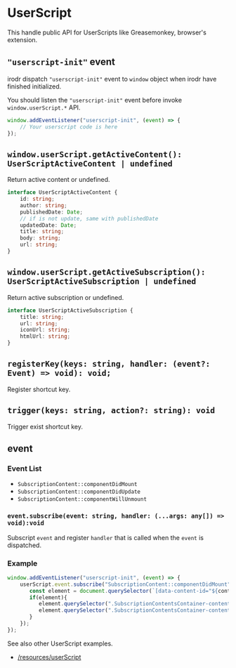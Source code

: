 # UserScript

This handle public API for UserScripts like Greasemonkey, browser's extension.

## `"userscript-init"` event

irodr dispatch `"userscript-init"` event to `window` object when irodr have finished initialized.

You should listen the `"userscript-init"` event before invoke `window.userScript.*` API.

```js
window.addEventListener("userscript-init", (event) => {
    // Your userscript code is here
});
```

## `window.userScript.getActiveContent(): UserScriptActiveContent | undefined`

Return active content or undefined.

```ts
interface UserScriptActiveContent {
    id: string;
    author: string;
    publishedDate: Date;
    // if is not update, same with publishedDate
    updatedDate: Date;
    title: string;
    body: string;
    url: string;
}
```

## `window.userScript.getActiveSubscription(): UserScriptActiveSubscription | undefined`

Return active subscription or undefined.

```ts
interface UserScriptActiveSubscription {
    title: string;
    url: string;
    iconUrl: string;
    htmlUrl: string;
}
```

## `registerKey(keys: string, handler: (event?: Event) => void): void;`

Register shortcut key.


## `trigger(keys: string, action?: string): void`

Trigger exist shortcut key.

## event

### Event List

- `SubscriptionContent::componentDidMount`
- `SubscriptionContent::componentDidUpdate`
- `SubscriptionContent::componentWillUnmount`

### `event.subscribe(event: string, handler: (...args: any[]) => void):void`

Subscript `event` and register `handler` that is called when the `event` is dispatched.

### Example

```js
window.addEventListener("userscript-init", (event) => {
    userScript.event.subscribe("SubscriptionContent::componentDidMount", (content) => {
       const element = document.querySelector(`[data-content-id="${content.contentId}"]`);
       if(element){
          element.querySelector(".SubscriptionContentsContainer-contentTitle").classList.add("ng-content");
          element.querySelector(".SubscriptionContentsContainer-contentBody").setAttribute("hidden", true);
       } 
    });
});
```


See also other UserScript examples.

- [/resources/userScript](/resources/userScript)
